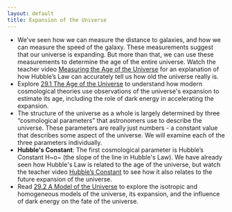 ```yaml
---
layout: default
title: Expansion of the Universe
---
```


- We've seen how we can measure the distance to galaxies, and how we can measure the speed of the galaxy. These measurements suggest that our universe is expanding. But more than that, we can use these measurements to determine the age of the entire universe. Watch the teacher video [Measuring the Age of the Universe](https://www.youtube.com/watch?v=XRq7GSJdLHk) for an explanation of how Hubble’s Law can accurately tell us how old the universe really is. 
- Explore [29.1 The Age of the Universe](https://openstax.org/books/astronomy-2e/pages/29-1-the-age-of-the-universe) to understand how modern cosmological theories use observations of the universe's expansion to estimate its age, including the role of dark energy in accelerating the expansion.
- The structure of the universe as a whole is largely determined by three “cosmological parameters” that astronomers use to describe the universe. These parameters are really just numbers - a constant value that describes some aspect of the universe. We will examine each of the three parameters individually.
- **Hubble's Constant**: The first cosmological parameter is Hubble’s Constant H~o~ (the slope of the line in Hubble's Law). We have already seen how Hubble's Law is related to the age of the universe, but watch the teacher video [Hubble’s Constant](https://www.youtube.com/watch?v=sl0ivSj4EWk) to see how it also relates to the future expansion of the universe.
- Read [29.2 A Model of the Universe](https://openstax.org/books/astronomy-2e/pages/29-2-a-model-of-the-universe) to explore the isotropic and homogeneous models of the universe, its expansion, and the influence of dark energy on the fate of the universe.
